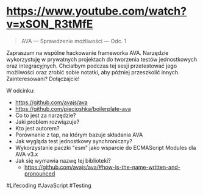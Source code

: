 # https://www.youtube.com/watch?v=xSON_R3tMfE

> AVA — Sprawdzenie możliwości — Odc. 1

Zapraszam na wspólne hackowanie frameworka AVA. Narzędzie wykorzystuję w prywatnych projektach do tworzenia testów jednostkowych oraz integracyjnych. Chciałbym podczas tej sesji przetestować jego możliwości oraz zrobić sobie notatki, aby później przeszkolić innych. Zainteresowani? Dołączajcie!

W odcinku:

- https://github.com/avajs/ava
- https://github.com/piecioshka/boilerplate-ava
- Co to jest za narzędzie?
- Jaki problem rozwiązuje?
- Kto jest autorem?
- Porównanie z tap, na którym bazuje składania AVA
- Jak wygląda test jednostkowy synchroniczny?
- Wykorzystanie paczki "esm" jako wsparcie do ECMAScript Modules dla AVA v3.x
- Jak się wymawia nazwę tej biblioteki?
  - https://github.com/avajs/ava/#how-is-the-name-written-and-pronounced

#Lifecoding #JavaScript #Testing
